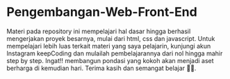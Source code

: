 # Pengembangan-Web-Front-End

Materi pada repository ini mempelajari hal dasar hingga berhasil mengerjakan proyek besarnya, mulai dari html, css dan javascript. Untuk mempelajari lebih luas terkait materi yang saya pelajarin, kunjungi akun Instagram keepCoding dan mulailah pembelajarannya dari nol hingga mahir step by step. Ingat!! membangun pondasi yang kokoh akan menjadi aset berharga di kemudian hari. Terima kasih dan semangat belajar 🤗💙.
